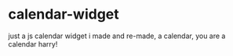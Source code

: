 # calendar-widget
just a js calendar widget i made and re-made, a calendar, you are a calendar harry!
